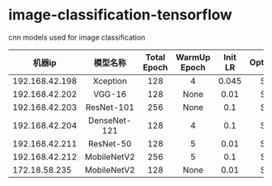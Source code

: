 # image-classification-tensorflow
cnn models used for image classification


|  机器ip   | 模型名称  |  Total Epoch   | WarmUp Epoch  |  Init LR   | Optimizer  |  Eval Stat/Epoch |
|  ----  | :----:  |  :----:  | :----:  |  :----:  | :----:  |  :----:  |
| 192.168.42.198 | Xception | 128 | 4 | 0.045 | SGD | None |
| 192.168.42.202 | VGG-16 | 128 | None | 0.01 | SGD | None |
| 192.168.42.203 | ResNet-101 | 256 | None | 0.1 | SGD | None |
| 192.168.42.204 | DenseNet-121 | 128 | 4 | 0.1 | SGD | None |
| 192.168.42.211 | ResNet-50 | 128 | 5 | 0.01 | SGD | 0.62 / 72 |
| 192.168.42.212 | MobileNetV2 | 256 | 5 | 0.1 | SGD | 0.47 / 8 |
| 172.18.58.235 | MobileNetV2 | 128 | None | 0.01 | SGD | 0.61 / 36 |